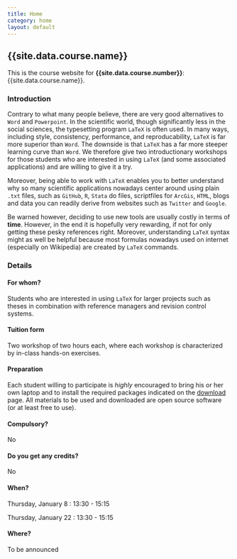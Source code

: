 ```yaml
---
title: Home
category: home
layout: default
---
```


## {{site.data.course.name}}

This is the course website for **{{site.data.course.number}}**:
{{site.data.course.name}}.

### Introduction

Contrary to what many people believe, there are very good alternatives to `Word` and `Powerpoint`. In the scientific world, though significantly less in the social sciences, the typesetting program `LaTeX` is often used. In many ways, including style, consistency, performance, and reproducability, `LaTeX` is far more superior than `Word`. The downside is that `LaTeX` has a far more steeper learning curve than `Word`. We therefore give two introductionary workshops for those students who are interested in using `LaTeX` (and some associated applications) and are willing to give it a try. 

Moreover, being able to work with `LaTeX` enables you to better understand why so many scientific applications nowadays center around using plain `.txt` files, such as `GitHub`, `R`, `Stata` do files, scriptfiles for `ArcGis`, `HTML`, blogs and data you can readily derive from websites such as `Twitter` and `Google`. 

Be warned however, deciding to use new tools are usually costly in terms of **time**. However, in the end it is hopefully very rewarding, if not for only getting these pesky references right. Moreover, understanding `LaTeX` syntax might as well be helpful because most formulas nowadays used on internet (especially on Wikipedia) are created by `LaTeX` commands.

### Details

#### For whom?

Students who are interested in using `LaTeX` for larger projects such as theses in combination with reference managers and revision control systems.

#### Tuition form

Two workshop of two hours each, where each workshop is characterized by in-class hands-on exercises.

#### Preparation

Each student willing to participate is *highly* encouraged to bring his or her own laptop and to install the required packages indicated on the [download](./download) page. All materials to be used and downloaded are open source software (or at least free to use).

#### Compulsory?

No

#### Do you get any credits?

No

#### When?

Thursday, January 8 :  13:30 - 15:15

Thursday, January 22 : 13:30 - 15:15

#### Where?

To be announced
